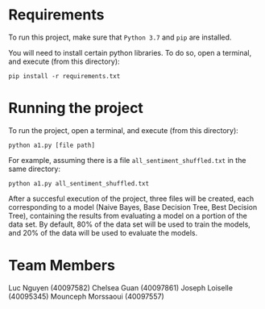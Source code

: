 # Requirements
To run this project, make sure that `Python 3.7` and `pip` are installed. 

You will need to install certain python libraries. To do so, open a terminal, and execute (from this directory):

```pip install -r requirements.txt```

# Running the project
To run the project, open a terminal, and execute (from this directory):

```python a1.py [file path]```

For example, assuming there is a file `all_sentiment_shuffled.txt` in the same directory:

```python a1.py all_sentiment_shuffled.txt```

After a succesful execution of the project, three files will be created, each corresponding to a model (Naive Bayes, Base Decision Tree, Best Decision Tree), containing the results from evaluating a model on a portion of the data set. By default, 80% of the data set will be used to train the models, and 20% of the data will be used to evaluate the models.

# Team Members
Luc Nguyen (40097582)
Chelsea Guan (40097861)
Joseph Loiselle (40095345)
Mounceph Morssaoui (40097557)